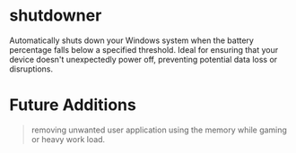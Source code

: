 # shutdowner
Automatically shuts down your Windows system when the battery percentage falls below a specified threshold. Ideal for ensuring that your device doesn't unexpectedly power off, preventing potential data loss or disruptions.
# Future Additions
> removing unwanted user application using the memory while gaming or heavy work load.

